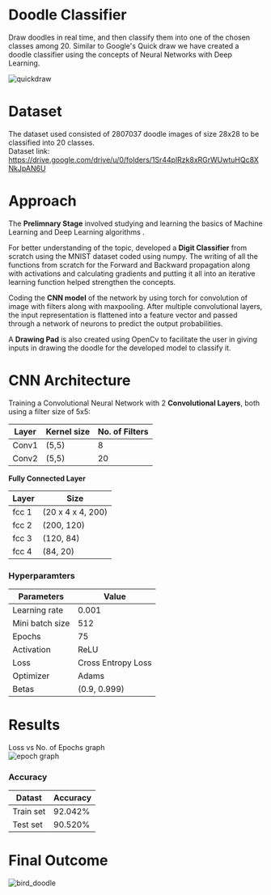 # Doodle Classifier
Draw doodles in real time, and then classify them into one of the chosen classes among 20. Similar to Google's Quick draw we have created a doodle classifier using the concepts of Neural Networks with Deep Learning.

![quickdraw](https://user-images.githubusercontent.com/83291620/137333928-b1415e91-5411-48a7-b296-3c954ee52db3.gif)

# Dataset
The dataset used consisted of 2807037 doodle images of size 28x28 to be classified into 20 classes.   
Dataset link: https://drive.google.com/drive/u/0/folders/1Sr44plRzk8xRGrWUwtuHQc8XNkJpAN6U

# Approach
The **Prelimnary Stage** involved studying and learning the basics of Machine Learning and Deep Learning algorithms .

For better understanding of the topic, developed a **Digit Classifier** from scratch using the MNIST dataset coded using numpy. The writing of all the functions from scratch for the Forward and Backward propagation along with activations and calculating gradients and putting it all into an iterative learning function helped strengthen the concepts.

Coding the **CNN model** of the network by using torch for convolution of image with filters along with maxpooling. After multiple convolutional layers, the input representation is flattened into a feature vector and passed through a network of neurons to predict the output probabilities.

A **Drawing Pad** is also created using OpenCv to facilitate the user in giving inputs in drawing the doodle for the developed model to classify it.


# CNN Architecture
Training a Convolutional Neural Network with 2 **Convolutional Layers**, both using a filter size of 5x5:

Layer  | Kernel size   | No. of Filters
------ | ------------- | -------------
Conv1  |    (5,5)      |      8
Conv2  |    (5,5)      |      20

**Fully Connected Layer**

Layer   | Size
------- | -------------
fcc 1   | (20 x 4 x 4, 200)
fcc 2   | (200, 120)
fcc 3   | (120, 84)
fcc 4   | (84, 20)

### Hyperparamters ###

Parameters   | Value
------------ | -------------
Learning rate  | 0.001
Mini batch size   | 512
Epochs   | 75
Activation  | ReLU
Loss      | Cross Entropy Loss
Optimizer  | Adams
Betas   | (0.9, 0.999)

# Results
Loss vs No. of Epochs graph  
![epoch graph](https://user-images.githubusercontent.com/83291620/137348543-638351ce-d985-4404-98ad-87327ccdd07d.jpg)


### Accuracy ###

Datast   | Accuracy
------- | -------------
Train set   | 92.042%
Test set  | 90.520%

# Final Outcome
![bird_doodle](https://user-images.githubusercontent.com/83291620/137347745-d85718c6-5f58-494f-b6d8-7c468b68efc9.gif)
